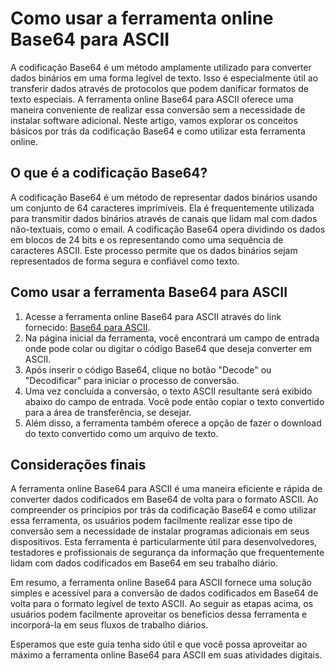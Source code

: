 Como usar a ferramenta online Base64 para ASCII
===============================================

A codificação Base64 é um método amplamente utilizado para converter dados binários em uma forma legível de texto. Isso é especialmente útil ao transferir dados através de protocolos que podem danificar formatos de texto especiais. A ferramenta online Base64 para ASCII oferece uma maneira conveniente de realizar essa conversão sem a necessidade de instalar software adicional. Neste artigo, vamos explorar os conceitos básicos por trás da codificação Base64 e como utilizar esta ferramenta online.

O que é a codificação Base64?
-----------------------------

A codificação Base64 é um método de representar dados binários usando um conjunto de 64 caracteres imprimíveis. Ela é frequentemente utilizada para transmitir dados binários através de canais que lidam mal com dados não-textuais, como o email. A codificação Base64 opera dividindo os dados em blocos de 24 bits e os representando como uma sequência de caracteres ASCII. Este processo permite que os dados binários sejam representados de forma segura e confiável como texto.

Como usar a ferramenta Base64 para ASCII
----------------------------------------

1. Acesse a ferramenta online Base64 para ASCII através do link fornecido: [Base64 para ASCII](https://base64decodeonline.com/pt/base64-decoders/base64-to-ascii).
2. Na página inicial da ferramenta, você encontrará um campo de entrada onde pode colar ou digitar o código Base64 que deseja converter em ASCII.
3. Após inserir o código Base64, clique no botão "Decode" ou "Decodificar" para iniciar o processo de conversão.
4. Uma vez concluída a conversão, o texto ASCII resultante será exibido abaixo do campo de entrada. Você pode então copiar o texto convertido para a área de transferência, se desejar.
5. Além disso, a ferramenta também oferece a opção de fazer o download do texto convertido como um arquivo de texto.

Considerações finais
--------------------

A ferramenta online Base64 para ASCII é uma maneira eficiente e rápida de converter dados codificados em Base64 de volta para o formato ASCII. Ao compreender os princípios por trás da codificação Base64 e como utilizar essa ferramenta, os usuários podem facilmente realizar esse tipo de conversão sem a necessidade de instalar programas adicionais em seus dispositivos. Esta ferramenta é particularmente útil para desenvolvedores, testadores e profissionais de segurança da informação que frequentemente lidam com dados codificados em Base64 em seu trabalho diário.

Em resumo, a ferramenta online Base64 para ASCII fornece uma solução simples e acessível para a conversão de dados codificados em Base64 de volta para o formato legível de texto ASCII. Ao seguir as etapas acima, os usuários podem facilmente aproveitar os benefícios dessa ferramenta e incorporá-la em seus fluxos de trabalho diários.

Esperamos que este guia tenha sido útil e que você possa aproveitar ao máximo a ferramenta online Base64 para ASCII em suas atividades digitais.